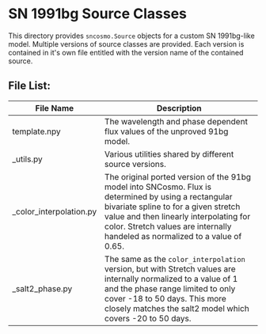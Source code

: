# SN 1991bg Source Classes

This directory provides `sncosmo.Source` objects for a custom SN 1991bg-like 
model. Multiple versions of source classes are provided. Each version is
contained in it's own file entitled with the version name of the contained
source.

## File List:

| File Name | Description  |
|-----------|--------------|
| template.npy | The wavelength and phase dependent flux values of the unproved 91bg model. |
| _utils.py | Various utilities shared by different source versions. |
| _color_interpolation.py | The original ported version of the 91bg model into SNCosmo. Flux is determined by using a rectangular bivariate spline to for a given stretch value and then linearly interpolating for color. Stretch values are internally handeled as normalized to a value of 0.65. |
| _salt2_phase.py | The same as the `color_interpolation` version, but with Stretch values are internally normalized to a value of 1 and the phase range limited to only cover -18 to 50 days. This more closely matches the salt2 model which covers -20 to 50 days. |


